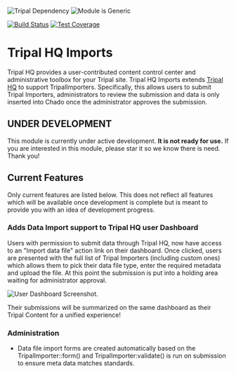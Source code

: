 ![Tripal Dependency](https://img.shields.io/badge/tripal-%3E=3.0-brightgreen)
![Module is Generic](https://img.shields.io/badge/generic-confirmed-brightgreen)

[![Build Status](https://travis-ci.org/UofS-Pulse-Binfo/tripal_hq_imports.svg?branch=master)](https://travis-ci.org/UofS-Pulse-Binfo/tripal_hq_imports)
[![Test Coverage](https://api.codeclimate.com/v1/badges/598206b15a4410687d38/test_coverage)](https://codeclimate.com/github/UofS-Pulse-Binfo/tripal_hq_imports/test_coverage)

# Tripal HQ Imports

Tripal HQ provides a user-contributed content control center and administrative toolbox for your Tripal site. Tripal HQ Imports extends [Tripal HQ](https://github.com/statonlab/tripal_hq) to support TripalImporters. Specifically, this allows users to submit Tripal Importers, administrators to review the submission and data is only inserted into Chado once the administrator approves the submission. 

## UNDER DEVELOPMENT

This module is currently under active development. **It is not ready for use.** If you are interested in this module, please star it so we know there is need. Thank you!

## Current Features

Only current features are listed below. This does not reflect all features which will be available once development is complete but is meant to provide you with an idea of development progress.

### Adds Data Import support to Tripal HQ user Dashboard

Users with permission to submit data through Tripal HQ, now have access to an "Import data file" action link on their dashboard. Once clicked, users are presented with the full list of Tripal Importers (including custom ones) which allows them to pick their data file type, enter the required metadata and upload the file. At this point the submission is put into a holding area waiting for administrator approval.

![User Dashboard Screenshot](https://user-images.githubusercontent.com/1566301/66760602-afc8ff80-ee5f-11e9-9934-b8c065573f83.png).

Their submissions will be summarized on the same dashboard as their Tripal Content for a unified experience!

### Administration
- Data file import forms are created automatically based on the TripalImporter::form() and TripalImporter:validate() is run on submission to ensure meta data matches standards.
